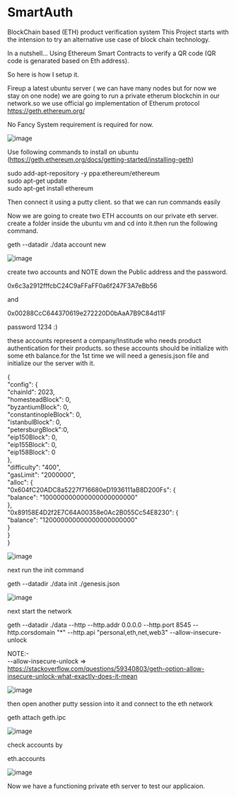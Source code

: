 # SmartAuth
BlockChain based (ETH) product verification system
This Project starts with the intension to try an alternative use case of block chain technology.

In a nutshell...
Using Ethereum Smart Contracts to verify a QR code (QR code is genarated based on Eth address).

So here is how I setup it.

Fireup a latest ubuntu server ( we can have many nodes but for now we stay on one node)
we are going to run a private etherum blockchin in our network.so we use official go implementation of Etherum protocol
https://geth.ethereum.org/

No Fancy System requirement is required for now.

![image](https://github.com/Sx3/SmartAuth/assets/3599933/d3ef943e-0c7a-428e-9bdc-596c64850357)

Use following commands to install on ubuntu (https://geth.ethereum.org/docs/getting-started/installing-geth) 

sudo add-apt-repository -y ppa:ethereum/ethereum  
sudo apt-get update  
sudo apt-get install ethereum 

Then connect it using a putty client. so that we can run commands easily

Now we are going to create two ETH accounts on our private eth server.
create a folder inside the ubuntu vm and cd into it.then run the following command.

geth --datadir ./data account new

![image](https://github.com/Sx3/SmartAuth/assets/3599933/81daf530-ba82-4751-9721-8e9dc626ec84)

create two accounts and NOTE down the Public address and the password.

0x6c3a2912fffcbC24C9aFFaFF0a6f247F3A7eBb56 

and 

0x00288CcC644370619e272220D0bAaA7B9C84d11F

password 1234 :)

these accounts represent a company/Institude who needs product authentication for their products.
so these accounts should be initialize with some eth balance.for the 1st time we will need a genesis.json file and initialize our the server with it.

{  
  "config": {  
    "chainId": 2023,  
    "homesteadBlock": 0,  
    "byzantiumBlock": 0,  
    "constantinopleBlock": 0,  
    "istanbulBlock": 0,  
    "petersburgBlock":0,  
    "eip150Block": 0,  
    "eip155Block": 0,  
    "eip158Block": 0  
  },  
  "difficulty": "400",  
  "gasLimit": "2000000",  
  "alloc": {  
    "0x604fC20ADC8a5227f716680eD1936111aB8D200Fs": {   
    "balance": "100000000000000000000000"   
    },  
    "0x89158E4D2f2E7C64A00358e0Ac2B055Cc54E8230": {   
    "balance": "120000000000000000000000"   
    }  
  }  
}  
  

![image](https://github.com/Sx3/SmartAuth/assets/3599933/ef4e2469-3654-426f-a145-88adc013d78b)  

next run the init command  

geth --datadir ./data init ./genesis.json  

![image](https://github.com/Sx3/SmartAuth/assets/3599933/a3233f48-f344-4863-a1dc-ca2c539909b4)  

next start the network  

geth --datadir ./data --http --http.addr 0.0.0.0 --http.port 8545 --http.corsdomain "*" --http.api "personal,eth,net,web3" --allow-insecure-unlock  

NOTE:-  
--allow-insecure-unlock => https://stackoverflow.com/questions/59340803/geth-option-allow-insecure-unlock-what-exactly-does-it-mean  

![image](https://github.com/Sx3/SmartAuth/assets/3599933/f57abc17-a1d4-437a-a230-8b9ecd06b297)  

then open another putty session into it and connect to the eth network  

geth attach geth.ipc  

![image](https://github.com/Sx3/SmartAuth/assets/3599933/399b049d-456e-440f-89ae-08fb10a9281f)  

check accounts by  

eth.accounts

![image](https://github.com/Sx3/SmartAuth/assets/3599933/aad5a393-1c60-415c-a43c-8f7fe2d1bbbd)  

Now we have a functioning private eth server to test our applicaion.








